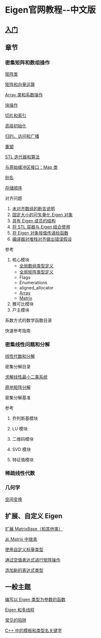 # Eigen官网教程--中文版

## [入门](file/入门.md)

## 章节

### 密集矩阵和数组操作

[矩阵类](file/矩阵类.md)

[矩阵和向量运算](file/矩阵和向量运算.md)

[Array 类和系数操作](file/Array类和系数操作.md)

[块操作](file/块操作.md)

[切片和索引](file/切片和索引.md)

[高级初始化](file/高级初始化.md)

[归约、访问和广播](file/归约、访问和广播.md)

[重塑](file/重塑.md)

[STL 迭代器和算法](file/STL迭代器和算法.md)

[与原始缓冲区接口：Map 类](file/与原始缓冲区接口：Map类.md)

[别名](file/别名.md)

[存储顺序](file/存储顺序.md)

对齐问题

1. [未对齐数组的断言说明](file/未对齐数组的断言说明.md)
2. [固定大小的可矢量化 Eigen 对象](file/固定大小的可矢量化Eigen对象.md)
3. [具有 Eigen 成员的结构](file/具有Eigen成员的结构.md)
4. [将 STL 容器与 Eigen 结合使用](file/将STL容器与Eigen结合使用.md)
5. [将 Eigen 对象按值传递给函数](file/将Eigen对象按值传递给函数.md)
6. [编译器对堆栈对齐做出错误假设](file/编译器对堆栈对齐做出错误假设.md)

参考

1. 核心模块
    - [全局数组类型定义](file/全局数组类型定义.md)
    - [全局矩阵类型定义](file/全局矩阵类型定义.md)
    - Flags
    - Enumerations
    - aligned_allocator
    - [Array](file/Array.md)
    - [Matrix](file/Matrix.md)
2. 雅可比模块
3. 户主模块

系数方式的数学函数目录

快速参考指南

### 密集线性问题和分解

[线性代数和分解](file/线性代数和分解.md)

密集分解目录

[求解线性最小二乘系统](file/求解线性最小二乘系统.md)

[原地矩阵分解](file/原地矩阵分解.md)

密集分解基准

参考

1. 乔列斯基模块

2. LU 模块

3. 二维码模块

4. SVD 模块

5. 特征值模块

### 稀疏线性代数

### 几何学

[空间变换](file/空间变换.md)

## 扩展、自定义 Eigen

[扩展 MatrixBase（和其他类）](file/扩展MatrixBase（和其他类）.md)

[从 Matrix 中继承](file/从Matrix中继承.md)

[使用自定义标量类型](file/使用自定义标量类型.md)

[通过空值表达式进行矩阵操作](file/通过空值表达式进行矩阵操作.md)

[添加新的表达式类型](file/添加新的表达式类型.md)

## 一般主题

[编写以 Eigen 类型为参数的函数](file/编写以Eigen类型为参数的函数.md)

[Eigen 和多线程](file/Eigen和多线程.md)

[常见的陷阱](file/常见的陷阱.md)

[C++ 中的模板和类型名关键字](file/C++中的模板和类型名关键字.md)

